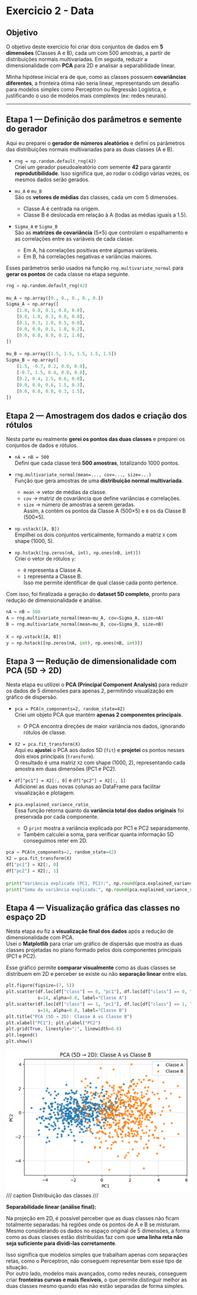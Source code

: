 # **Exercicio 2 - Data** #

## Objetivo

O objetivo deste exercício foi criar dois conjuntos de dados em **5 dimensões** (Classes A e B), cada um com 500 amostras, a partir de distribuições normais multivariadas. Em seguida, reduzir a dimensionalidade com **PCA** para 2D e analisar a separabilidade linear.  

Minha hipótese inicial era de que, como as classes possuem **covariâncias diferentes**, a fronteira ótima não seria linear, representando um desafio para modelos simples como Perceptron ou Regressão Logística, e justificando o uso de modelos mais complexos (ex: redes neurais).

---


## Etapa 1 — Definição dos parâmetros e semente do gerador

Aqui eu preparei o **gerador de números aleatórios** e defini os parâmetros das distribuições normais multivariadas para as duas classes (A e B).

- `rng = np.random.default_rng(42)`  
  Criei um gerador pseudoaleatório com semente **42** para garantir **reprodutibilidade**. Isso significa que, ao rodar o código várias vezes, os mesmos dados serão gerados.

- `mu_A` e `mu_B`  
  São os **vetores de médias** das classes, cada um com 5 dimensões.  
  - Classe A é centrada na origem.  
  - Classe B é deslocada em relação à A (todas as médias iguais a 1.5).

- `Sigma_A` e `Sigma_B`  
  São as **matrizes de covariância** (5×5) que controlam o espalhamento e as correlações entre as variáveis de cada classe.  
  - Em A, há correlações positivas entre algumas variáveis.  
  - Em B, há correlações negativas e variâncias maiores.  

Esses parâmetros serão usados na função `rng.multivariate_normal` para **gerar os pontos** de cada classe na etapa seguinte.


```python
rng = np.random.default_rng(42)

mu_A = np.array([0., 0., 0., 0., 0.])
Sigma_A = np.array([
    [1.0, 0.8, 0.1, 0.0, 0.0],
    [0.8, 1.0, 0.3, 0.0, 0.0],
    [0.1, 0.3, 1.0, 0.5, 0.0],
    [0.0, 0.0, 0.5, 1.0, 0.2],
    [0.0, 0.0, 0.0, 0.2, 1.0],
])

mu_B = np.array([1.5, 1.5, 1.5, 1.5, 1.5])
Sigma_B = np.array([
    [1.5, -0.7, 0.2, 0.0, 0.0],
    [-0.7, 1.5, 0.4, 0.0, 0.0],
    [0.2, 0.4, 1.5, 0.6, 0.0],
    [0.0, 0.0, 0.6, 1.5, 0.3],
    [0.0, 0.0, 0.0, 0.3, 1.5],
])
```

## Etapa 2 — Amostragem dos dados e criação dos rótulos

Nesta parte eu realmente **gerei os pontos das duas classes** e preparei os conjuntos de dados e rótulos.

- `nA = nB = 500`  
  Defini que cada classe terá **500 amostras**, totalizando 1000 pontos.

- `rng.multivariate_normal(mean=..., cov=..., size=...)`  
  Função que gera amostras de uma **distribuição normal multivariada**.  
  - `mean` → vetor de médias da classe.  
  - `cov` → matriz de covariância que define variâncias e correlações.  
  - `size` → número de amostras a serem geradas.  
  Assim, `A` contém os pontos da Classe A (500×5) e `B` os da Classe B (500×5).

- `np.vstack([A, B])`  
  Empilhei os dois conjuntos verticalmente, formando a matriz `X` com shape (1000, 5).

- `np.hstack([np.zeros(nA, int), np.ones(nB, int)])`  
  Criei o vetor de rótulos `y`:  
  - `0` representa a Classe A.  
  - `1` representa a Classe B.  
  Isso me permite identificar de qual classe cada ponto pertence.

Com isso, foi finalizada a geração do **dataset 5D completo**, pronto para redução de dimensionalidade e análise.

```python
nA = nB = 500
A = rng.multivariate_normal(mean=mu_A, cov=Sigma_A, size=nA)
B = rng.multivariate_normal(mean=mu_B, cov=Sigma_B, size=nB)

X = np.vstack([A, B])           
y = np.hstack([np.zeros(nA, int), np.ones(nB, int)])
```

## Etapa 3 — Redução de dimensionalidade com PCA (5D → 2D)

Nesta etapa eu utilizei o **PCA (Principal Component Analysis)** para reduzir os dados de 5 dimensões para apenas 2, permitindo visualização em gráfico de dispersão.

- `pca = PCA(n_components=2, random_state=42)`  
  Criei um objeto PCA que mantém **apenas 2 componentes principais**.  
  - O PCA encontra direções de maior variância nos dados, ignorando rótulos de classe.

- `X2 = pca.fit_transform(X)`  
  Aqui eu **ajustei** o PCA aos dados 5D (`fit`) e **projetei** os pontos nesses dois eixos principais (`transform`).  
  O resultado é uma matriz `X2` com shape (1000, 2), representando cada amostra em duas dimensões (PC1 e PC2).

- `df["pc1"] = X2[:, 0]` e `df["pc2"] = X2[:, 1]`  
  Adicionei as duas novas colunas ao DataFrame para facilitar visualização e plotagem.

- `pca.explained_variance_ratio_`  
  Essa função retorna quanto da **variância total dos dados originais** foi preservada por cada componente.  
  - O `print` mostra a variância explicada por PC1 e PC2 separadamente.  
  - Também calculei a soma, para verificar quanta informação 5D conseguimos reter em 2D.

```python
pca = PCA(n_components=2, random_state=42)
X2 = pca.fit_transform(X)
df["pc1"] = X2[:, 0]
df["pc2"] = X2[:, 1]

print("Variância explicada (PC1, PC2):", np.round(pca.explained_variance_ratio_, 3))
print("Soma da variância explicada:", np.round(pca.explained_variance_ratio_.sum(), 3))
```

## Etapa 4 — Visualização gráfica das classes no espaço 2D

Nesta etapa eu fiz a **visualização final dos dados** após a redução de dimensionalidade com PCA.  
Usei o **Matplotlib** para criar um gráfico de dispersão que mostra as duas classes projetadas no plano formado pelos dois componentes principais (PC1 e PC2).

Esse gráfico permite **comparar visualmente** como as duas classes se distribuem em 2D e perceber se existe ou não **separação linear** entre elas.

```python
plt.figure(figsize=(7, 5))
plt.scatter(df.loc[df["class"] == 0, "pc1"], df.loc[df["class"] == 0, "pc2"],
            s=14, alpha=0.8, label="Classe A")
plt.scatter(df.loc[df["class"] == 1, "pc1"], df.loc[df["class"] == 1, "pc2"],
            s=14, alpha=0.8, label="Classe B")
plt.title("PCA (5D → 2D): Classe A vs Classe B")
plt.xlabel("PC1"); plt.ylabel("PC2")
plt.grid(True, linestyle=":", linewidth=0.8)
plt.legend()
plt.show()
```

![Grafico1](./img1.png) 
/// caption 
Distribuição das classes
///

**Separabilidade linear (análise final):**

Na projeção em 2D, é possível perceber que as duas classes não ficam totalmente separadas: há regiões onde os pontos de A e B se misturam. Mesmo considerando os dados no espaço original de 5 dimensões, a forma como as duas classes estão distribuídas faz com que **uma linha reta não seja suficiente para dividi-las corretamente**.

Isso significa que modelos simples que trabalham apenas com separações retas, como o Perceptron, não conseguem representar bem esse tipo de situação.  
Por outro lado, modelos mais avançados, como redes neurais, conseguem criar **fronteiras curvas e mais flexíveis**, o que permite distinguir melhor as duas classes mesmo quando elas não estão separadas de forma simples.
